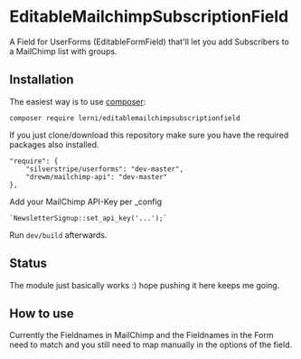 EditableMailchimpSubscriptionField
==================================

A Field for UserForms (EditableFormField) that'll let you add Subscribers to a MailChimp list with groups.

Installation
------------
The easiest way is to use [composer](https://getcomposer.org/):

    composer require lerni/editablemailchimpsubscriptionfield

If you just clone/download this repository make sure you have the required packages also installed.

    "require": {
        "silverstripe/userforms": "dev-master",
        "drewm/mailchimp-api": "dev-master"
    },

Add your MailChimp API-Key per _config

    `NewsletterSignup::set_api_key('...');`

Run `dev/build` afterwards.

Status
-------------
The module just basically works :) hope pushing it here keeps me going.

How to use
-------------
Currently the Fieldnames in MailChimp and the Fieldnames in the Form need to match and you still need to map manually in the options of the field.